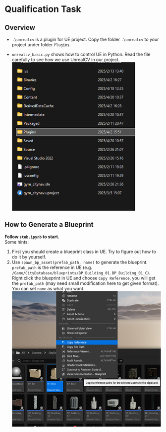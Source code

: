 # Qualification Task
## Overview
+ `.\unrealcv` is a plugin for UE project. Copy the folder `.\unrealcv` to your project under folder `Plugins`.

+ `unrealcv_basic.py` shows how to control UE in Python. Read the file carefully to see how we use UnrealCV in our project. 
![alt text](image.png)

## How to Generate a Blueprint
**Follow `stub.ipynb` to start.** \
Some hints:

1. First you should create a blueprint class in UE. Try to figure out how to do it by yourself.
2. Use `spawn_bp_asset(prefab_path, name)` to generate the blueprint. `prefab_path` is the reference in UE (e.g. `/Game/CityDatabase/blueprints/BP_Building_01.BP_Building_01_C`). Right click the blueprint in UE and choose `Copy Reference`, you will get the `prefab_path` (may need small modification here to get given format).
You can set `name` as what you want.
![alt text](image1.png)